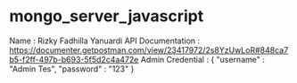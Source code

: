 # mongo_server_javascript

Name : Rizky Fadhilla Yanuardi
API Documentation : https://documenter.getpostman.com/view/23417972/2s8YzUwLoR#848ca7b5-f2ff-497b-b693-5f5d2c4a472e
Admin Credential : {
"username" : "Admin Tes",
"password" : "123"
}
